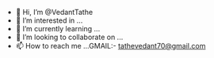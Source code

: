 - 👋 Hi, I’m @VedantTathe
- 👀 I’m interested in ...
- 🌱 I’m currently learning ...
- 💞️ I’m looking to collaborate on ...
- 📫 How to reach me ...GMAIL:- tathevedant70@gmail.com
<!---
VedantTathe/VedantTathe is a ✨ special ✨ repository because its `README.md` (this file) appears on your GitHub profile.
You can click the Preview link to take a look at your changes.
--->
